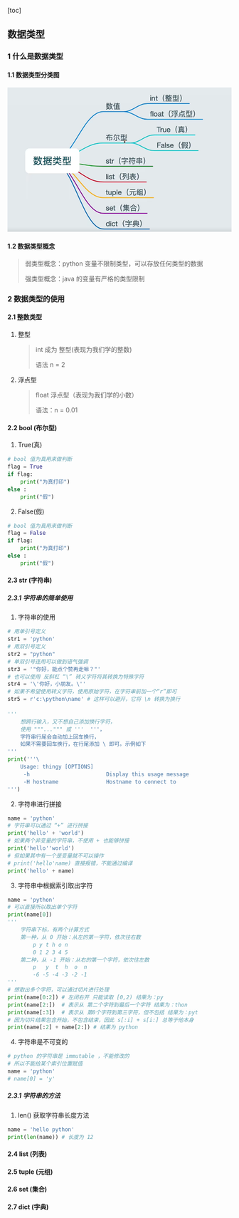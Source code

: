 [toc]

## 数据类型

### 1 什么是数据类型

#### 1.1 数据类型分类图

![img.png](../图片/数据类型分类图.png)

#### 1.2 数据类型概念

> 弱类型概念：python 变量不限制类型，可以存放任何类型的数据
>
> 强类型概念：java 的变量有严格的类型限制

### 2 数据类型的使用

#### 2.1 整数类型

1. 整型
   > int 成为 整型(表现为我们学的整数)
   > 
   > 语法 n = 2
2. 浮点型
   > float 浮点型（表现为我们学的小数）
   > 
   > 语法：n = 0.01 

#### 2.2 bool (布尔型)

1. True(真)

```python
# bool 值为真用来做判断
flag = True
if flag:
    print("为真打印")
else :
    print("假")
```

2. False(假)

```python
# bool 值为真用来做判断
flag = False
if flag:
    print("为真打印")
else :
    print("假")
```

#### 2.3 str (字符串)

##### 2.3.1 字符串的简单使用

1. 字符串的使用

```python
# 用单引号定义
str1 = 'python'
# 用双引号定义
str2 = "python"
# 单双引号连用可以做到语气强调
str3 = '"你好，能点个赞再走嘛？"'
# 也可以使用 反斜杠 “\” 转义字符将其转换为特殊字符
str4 = '\'你好，小朋友。\''
# 如果不希望使用转义字符，使用原始字符，在字符串前加一个“r”即可
str5 = r'c:\python\name' # 这样可以避开，它将 \n 转换为换行

'''
    想跨行输入，又不想自己添加换行字符，
    使用 """...""" 或 '''  '''，
    字符串行尾会自动加上回车换行，
    如果不需要回车换行，在行尾添加 \ 即可。示例如下
'''
print('''\
    Usage: thingy [OPTIONS]
     -h                        Display this usage message
     -H hostname               Hostname to connect to
''')

```

2. 字符串进行拼接

```python
name = 'python'
# 字符串可以通过 “+” 进行拼接
print('hello' + 'world')
# 如果两个非变量的字符串，不使用 + 也能够拼接
print('hello''world')
# 但如果其中有一个是变量就不可以操作
# print('hello'name) 直接报错，不能通过编译
print('hello' + name)
```


3. 字符串中根据索引取出字符

```python
name = 'python'
# 可以直接所以取出单个字符
print(name[0])
'''
    字符串下标，有两个计算方式
    第一种，从 0 开始：从左的第一字符，依次往右数
        p y t h o n
        0 1 2 3 4 5
    第二种，从 -1 开始：从右的第一个字符，依次往左数
        p   y  t  h  o  n
        -6 -5 -4 -3 -2 -1
'''
# 想取出多个字符，可以通过切片进行处理 
print(name[0:2]) # 左闭右开 只能读取 [0,2) 结果为：py
print(name[2:])  # 表示从 第二个字符到最后一个字符 结果为：thon
print(name[:3])  # 表示从 第0个字符到第三字符，但不包括 结果为：pyt
# 因为切片结果包含开始，不包含结束，因此 s[:i] + s[i:] 总等于他本身
print(name[:2] + name[2:]) # 结果为 python
```

4. 字符串是不可变的
```python
# python 的字符串是 immutable ，不能修改的
# 所以不能给某个索引位置赋值
name = 'python'
# name[0] = 'y'
```

##### 2.3.1 字符串的方法

1. len() 获取字符串长度方法

```python
name = 'hello python'
print(len(name)) # 长度为 12
```

#### 2.4 list (列表)

#### 2.5 tuple (元组)

#### 2.6 set (集合)

#### 2.7 dict (字典)

